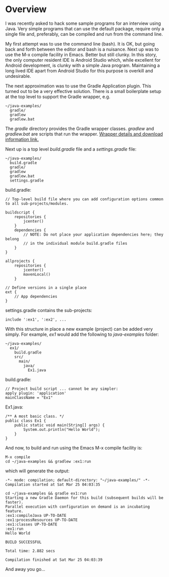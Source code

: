# Overview

I was recently asked to hack some sample programs for an interview using Java.  Very simple programs that can use the default package, require only a single file and, preferably, can be compiled and run from the command line.

My first attempt was to use the command line (bash).  It is OK, but going back and forth between the editor and bash is a nuisance. Next up was to use the M-x compile facility in Emacs.  Better but still clunky.  In this story, the only computer resident IDE is Android Studio which, while excellent for Android development, is clunky with a simple Java program.  Maintaining a long lived IDE apart from Android Studio for this purpose is overkill and undesirable.

The next approximation was to use the Gradle Application plugin.  This turned out to be a very effective solution.  There is a small boilerplate setup at the top level to support the Gradle wrapper, e.g.

    ~/java-examples/
      gradle/
      gradlew
      gradlew.bat

The *gradle* directory provides the Gradle wrapper classes.  *gradlew* and *gradlew.bat* are scripts that run the wrapper. [Wrapper details and download information link.](https://docs.gradle.org/current/userguide/gradle_wrapper.html)

Next up is a top level *build.gradle* file and a *settings.gradle* file:

    ~/java-examples/
      build.gradle
      gradle/
      gradlew
      gradlew.bat
      settings.gradle


build.gradle:

    // Top-level build file where you can add configuration options common to all sub-projects/modules.

    buildscript {
        repositories {
            jcenter()
        }
        dependencies {
            // NOTE: Do not place your application dependencies here; they belong
            // in the individual module build.gradle files
        }
    }

    allprojects {
        repositories {
            jcenter()
            mavenLocal()
        }

    // Define versions in a single place
    ext {
        // App dependencies
    }

settings.gradle contains the sub-projects:

    include ':ex1', ':ex2', ...

With this structure in place a new example (project) can be added very simply.  For example, _ex1_ would add the following to *java-examples* folder:

    ~/java-examples/
      ex1/
        build.gradle
        src/
          main/
            java/
              Ex1.java

build.gradle:

    // Project build script ... cannot be any simpler:
    apply plugin: 'application'
    mainClassName = "Ex1"


Ex1.java:

    /** A most basic class. */
    public class Ex1 {
        public static void main(String[] args) {
            System.out.println("Hello World");
        }
    }

And now, to build and run using the Emacs M-x compile facility is:

    M-x compile
    cd ~/java-examples && gradlew :ex1:run

which will generate the output:

    -*- mode: compilation; default-directory: "~/java-examples/" -*-
    Compilation started at Sat Mar 25 04:03:35

    cd ~/java-examples && gradle ex1:run
    Starting a new Gradle Daemon for this build (subsequent builds will be faster).
    Parallel execution with configuration on demand is an incubating feature.
    :ex1:compileJava UP-TO-DATE
    :ex1:processResources UP-TO-DATE
    :ex1:classes UP-TO-DATE
    :ex1:run
    Hello World

    BUILD SUCCESSFUL

    Total time: 2.882 secs

    Compilation finished at Sat Mar 25 04:03:39

And away you go...
